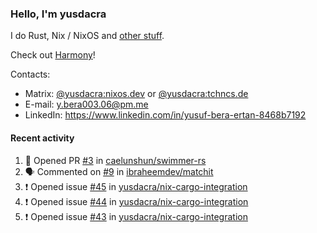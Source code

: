 ### Hello, I'm yusdacra

I do Rust, Nix / NixOS and [other stuff](https://yusdacra.gitlab.io/about).

Check out [Harmony](https://github.com/harmony-development)!

Contacts:
- Matrix: [@yusdacra:nixos.dev](https://matrix.to/#/@yusdacra:nixos.dev) or [@yusdacra:tchncs.de](https://matrix.to/#/@yusdacra:tchncs.de)
- E-mail: y.bera003.06@pm.me
- LinkedIn: https://www.linkedin.com/in/yusuf-bera-ertan-8468b7192

#### Recent activity

<!--START_SECTION:activity-->
1. 💪 Opened PR [#3](https://github.com/caelunshun/swimmer-rs/pull/3) in [caelunshun/swimmer-rs](https://github.com/caelunshun/swimmer-rs)
2. 🗣 Commented on [#9](https://github.com/ibraheemdev/matchit/issues/9) in [ibraheemdev/matchit](https://github.com/ibraheemdev/matchit)
3. ❗️ Opened issue [#45](https://github.com/yusdacra/nix-cargo-integration/issues/45) in [yusdacra/nix-cargo-integration](https://github.com/yusdacra/nix-cargo-integration)
4. ❗️ Opened issue [#44](https://github.com/yusdacra/nix-cargo-integration/issues/44) in [yusdacra/nix-cargo-integration](https://github.com/yusdacra/nix-cargo-integration)
5. ❗️ Opened issue [#43](https://github.com/yusdacra/nix-cargo-integration/issues/43) in [yusdacra/nix-cargo-integration](https://github.com/yusdacra/nix-cargo-integration)
<!--END_SECTION:activity-->
